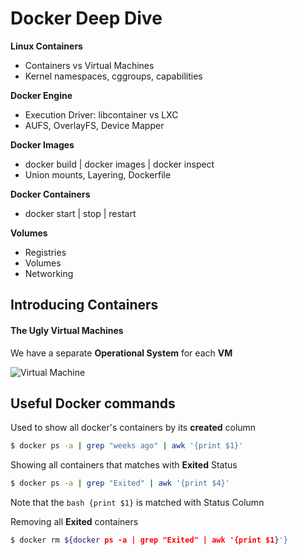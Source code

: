 # Docker Deep Dive

**Linux Containers**
- Containers vs Virtual Machines
- Kernel namespaces, cggroups, capabilities

**Docker Engine**
- Execution Driver: libcontainer vs LXC
- AUFS, OverlayFS, Device Mapper

**Docker Images**
- docker build | docker images | docker inspect
- Union mounts, Layering, Dockerfile

**Docker Containers**
- docker start | stop | restart

**Volumes**
- Registries
- Volumes
- Networking

## Introducing Containers

#### The Ugly Virtual Machines

We have a separate **Operational System** for each **VM**

![Virtual Machine](http://www.ntpro.nl/blog/uploads/products_vmfs_diagram.gif "Virtual Machine")


## Useful Docker commands

Used to show all docker's containers by its **created** column

```bash
$ docker ps -a | grep "weeks ago" | awk '{print $1}'
```

Showing all containers that matches with **Exited** Status

```bash
$ docker ps -a | grep "Exited" | awk '{print $4}'
```
Note that the ```bash {print $1}``` is matched with Status Column 

Removing all **Exited** containers

```bash
$ docker rm ${docker ps -a | grep "Exited" | awk '{print $1}'}
```


